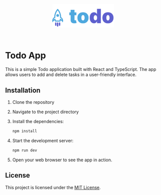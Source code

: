 <p align="center">
  <a href="https://github.com/robstermarinho/todo-react-ts" target="_blank" rel="noopener noreferrer">
    <img width="200" src="./src/assets/todo-logo.svg" alt="todo logo">
  </a>
</p>
<br/>

# Todo App

This is a simple Todo application built with React and TypeScript. The app allows users to add and delete tasks in a user-friendly interface.

## Installation

1. Clone the repository
2. Navigate to the project directory
3. Install the dependencies:

   ```bash
   npm install
   ```

4. Start the development server:

   ```bash
   npm run dev
   ```

5. Open your web browser to see the app in action.

## License

This project is licensed under the [MIT License](LICENSE).
